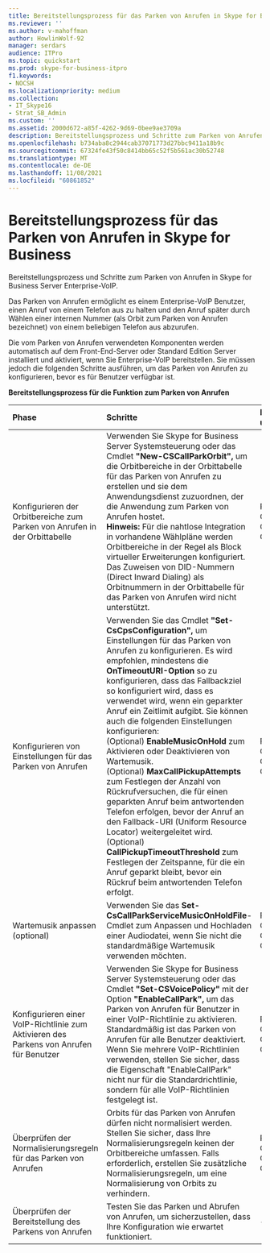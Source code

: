 ```yaml
---
title: Bereitstellungsprozess für das Parken von Anrufen in Skype for Business
ms.reviewer: ''
ms.author: v-mahoffman
author: HowlinWolf-92
manager: serdars
audience: ITPro
ms.topic: quickstart
ms.prod: skype-for-business-itpro
f1.keywords:
- NOCSH
ms.localizationpriority: medium
ms.collection:
- IT_Skype16
- Strat_SB_Admin
ms.custom: ''
ms.assetid: 2000d672-a85f-4262-9d69-0bee9ae3709a
description: Bereitstellungsprozess und Schritte zum Parken von Anrufen in Skype for Business Server Enterprise-VoIP.
ms.openlocfilehash: b734aba8c2944cab37071773d27bbc9411a18b9c
ms.sourcegitcommit: 67324fe43f50c8414bb65c52f5b561ac30b52748
ms.translationtype: MT
ms.contentlocale: de-DE
ms.lasthandoff: 11/08/2021
ms.locfileid: "60861852"
---
```

# <a name="deployment-process-for-call-park-in-skype-for-business"></a>Bereitstellungsprozess für das Parken von Anrufen in Skype for Business
 
Bereitstellungsprozess und Schritte zum Parken von Anrufen in Skype for Business Server Enterprise-VoIP.
  
Das Parken von Anrufen ermöglicht es einem Enterprise-VoIP Benutzer, einen Anruf von einem Telefon aus zu halten und den Anruf später durch Wählen einer internen Nummer (als Orbit zum Parken von Anrufen bezeichnet) von einem beliebigen Telefon aus abzurufen.
  
Die vom Parken von Anrufen verwendeten Komponenten werden automatisch auf dem Front-End-Server oder Standard Edition Server installiert und aktiviert, wenn Sie Enterprise-VoIP bereitstellen. Sie müssen jedoch die folgenden Schritte ausführen, um das Parken von Anrufen zu konfigurieren, bevor es für Benutzer verfügbar ist. 
  
**Bereitstellungsprozess für die Funktion zum Parken von Anrufen**

|**Phase**|**Schritte**|**Erforderliche Gruppen und Rollen**|**Bereitstellungsdokumentation**|
|:-----|:-----|:-----|:-----|
|Konfigurieren der Orbitbereiche zum Parken von Anrufen in der Orbittabelle  <br/> |Verwenden Sie Skype for Business Server Systemsteuerung oder das Cmdlet **"New-CSCallParkOrbit",** um die Orbitbereiche in der Orbittabelle für das Parken von Anrufen zu erstellen und sie dem Anwendungsdienst zuzuordnen, der die Anwendung zum Parken von Anrufen hostet. <br/> **Hinweis:** Für die nahtlose Integration in vorhandene Wählpläne werden Orbitbereiche in der Regel als Block virtueller Erweiterungen konfiguriert. Das Zuweisen von DID-Nummern (Direct Inward Dialing) als Orbitnummern in der Orbittabelle für das Parken von Anrufen wird nicht unterstützt. <br/> |RTCUniversalServerAdmins  <br/> CsVoiceAdministrator  <br/> CsServerAdministrator  <br/> CsAdministrator  <br/> |[Erstellen oder Ändern eines Orbitbereichs für das Parken von Anrufen in Skype for Business](create-or-modify-a-call-park-orbit-range.md) <br/> |
|Konfigurieren von Einstellungen für das Parken von Anrufen  <br/> | Verwenden Sie das Cmdlet **"Set-CsCpsConfiguration",** um Einstellungen für das Parken von Anrufen zu konfigurieren. Es wird empfohlen, mindestens die **OnTimeoutURI-Option** so zu konfigurieren, dass das Fallbackziel so konfiguriert wird, dass es verwendet wird, wenn ein geparkter Anruf ein Zeitlimit aufgibt. Sie können auch die folgenden Einstellungen konfigurieren: <br/>  (Optional) **EnableMusicOnHold** zum Aktivieren oder Deaktivieren von Wartemusik. <br/>  (Optional) **MaxCallPickupAttempts** zum Festlegen der Anzahl von Rückrufversuchen, die für einen geparkten Anruf beim antwortenden Telefon erfolgen, bevor der Anruf an den Fallback-URI (Uniform Resource Locator) weitergeleitet wird. <br/>  (Optional) **CallPickupTimeoutThreshold** zum Festlegen der Zeitspanne, für die ein Anruf geparkt bleibt, bevor ein Rückruf beim antwortenden Telefon erfolgt. <br/> |RTCUniversalServerAdmins  <br/> CsVoiceAdministrator  <br/> CsServerAdministrator  <br/> CsAdministrator  <br/> |[Konfigurieren von Einstellungen für das Parken von Anrufen in Skype for Business](configure-call-park-settings.md) <br/> |
|Wartemusik anpassen (optional)  <br/> |Verwenden Sie das **Set-CsCallParkServiceMusicOnHoldFile**-Cmdlet zum Anpassen und Hochladen einer Audiodatei, wenn Sie nicht die standardmäßige Wartemusik verwenden möchten. <br/> |RTCUniversalServerAdmins  <br/> CsVoiceAdministrator  <br/> CsServerAdministrator  <br/> CsAdministrator  <br/> |[Anpassen der Wartemusik für das Parken von Anrufen inSkype for Business](customize-call-park-music-on-hold.md) <br/> |
|Konfigurieren einer VoIP-Richtlinie zum Aktivieren des Parkens von Anrufen für Benutzer  <br/> |Verwenden Sie Skype for Business Server Systemsteuerung oder das Cmdlet **"Set-CSVoicePolicy"** mit der Option **"EnableCallPark",** um das Parken von Anrufen für Benutzer in einer VoIP-Richtlinie zu aktivieren. <br/> Standardmäßig ist das Parken von Anrufen für alle Benutzer deaktiviert.  <br/> Wenn Sie mehrere VoIP-Richtlinien verwenden, stellen Sie sicher, dass die Eigenschaft "EnableCallPark" nicht nur für die Standardrichtlinie, sondern für alle VoIP-Richtlinien festgelegt ist.  <br/> |RTCUniversalServerAdmins  <br/> CsVoiceAdministrator  <br/> CsUserAdministrator  <br/> CsAdministrator  <br/> |[Aktivieren des Parkens von Anrufen für Benutzer in Skype for Business](enable-call-park-for-users.md) <br/> |
|Überprüfen der Normalisierungsregeln für das Parken von Anrufen  <br/> |Orbits für das Parken von Anrufen dürfen nicht normalisiert werden. Stellen Sie sicher, dass Ihre Normalisierungsregeln keinen der Orbitbereiche umfassen. Falls erforderlich, erstellen Sie zusätzliche Normalisierungsregeln, um eine Normalisierung von Orbits zu verhindern.  <br/> |RTCUniversalServerAdmins  <br/> CsVoiceAdministrator  <br/> CsServerAdministrator  <br/> CsAdministrator  <br/> |[Überprüfen der Normalisierungsregeln für das Parken von Anrufen in Skype for Business](verify-normalization-rules-for-call-park.md) <br/> |
|Überprüfen der Bereitstellung des Parkens von Anrufen  <br/> |Testen Sie das Parken und Abrufen von Anrufen, um sicherzustellen, dass Ihre Konfiguration wie erwartet funktioniert.  <br/> |-  <br/> |[(Optional) Überprüfen der Bereitstellung des Parkens von Anrufen in Skype for Business](optional-verify-call-park-deployment.md) <br/> |
   

